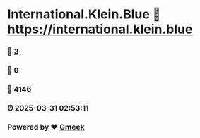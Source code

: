 # International.Klein.Blue :link: https://international.klein.blue 
### :page_facing_up: [3](https://international.klein.blue/tag.html) 
### :speech_balloon: 0 
### :hibiscus: 4146 
### :alarm_clock: 2025-03-31 02:53:11 
### Powered by :heart: [Gmeek](https://github.com/Meekdai/Gmeek)
